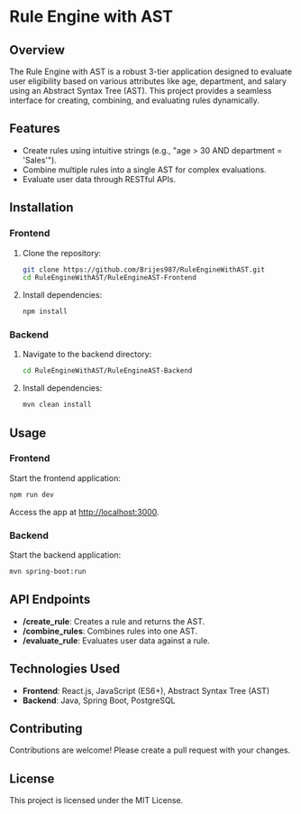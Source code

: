 
# Rule Engine with AST

## Overview
The Rule Engine with AST is a robust 3-tier application designed to evaluate user eligibility based on various attributes like age, department, and salary using an Abstract Syntax Tree (AST). This project provides a seamless interface for creating, combining, and evaluating rules dynamically.

## Features
- Create rules using intuitive strings (e.g., "age > 30 AND department = 'Sales'").
- Combine multiple rules into a single AST for complex evaluations.
- Evaluate user data through RESTful APIs.

## Installation

### Frontend
1. Clone the repository:
   ```bash
   git clone https://github.com/Brijes987/RuleEngineWithAST.git
   cd RuleEngineWithAST/RuleEngineAST-Frontend
   ```
2. Install dependencies:
   ```bash
   npm install
   ```

### Backend
1. Navigate to the backend directory:
   ```bash
   cd RuleEngineWithAST/RuleEngineAST-Backend
   ```
2. Install dependencies:
   ```bash
   mvn clean install
   ```

## Usage

### Frontend
Start the frontend application:
```bash
npm run dev
```
Access the app at [http://localhost:3000](http://localhost:3000).

### Backend
Start the backend application:
```bash
mvn spring-boot:run
```

## API Endpoints
- **/create_rule**: Creates a rule and returns the AST.
- **/combine_rules**: Combines rules into one AST.
- **/evaluate_rule**: Evaluates user data against a rule.

## Technologies Used
- **Frontend**: React.js, JavaScript (ES6+), Abstract Syntax Tree (AST)
- **Backend**: Java, Spring Boot, PostgreSQL

## Contributing
Contributions are welcome! Please create a pull request with your changes.

## License
This project is licensed under the MIT License. 
